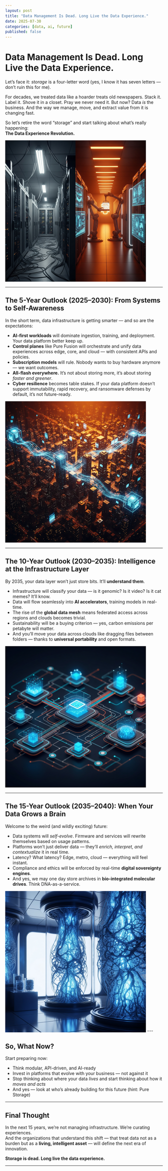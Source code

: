 ```yaml
---
layout: post
title: "Data Management Is Dead. Long Live the Data Experience."
date: 2025-07-30
categories: [data, ai, future]
published: false
---
```


# Data Management Is Dead. Long Live the Data Experience.

Let’s face it: *storage* is a four-letter word (yes, I know it has seven letters — don’t ruin this for me).

For decades, we treated data like a hoarder treats old newspapers. Stack it. Label it. Shove it in a closet. Pray we never need it. But now? Data *is* the business. And the way we manage, move, and extract value from it is changing fast.

So let’s retire the word “storage” and start talking about what’s really happening:  
**The Data Experience Revolution.**

<img src="/assets/images/future-of-data/legacy_vs_modern.jpg" alt="Illustration of legacy vs. modern data experience" width="450">

---

## The 5-Year Outlook (2025–2030): From Systems to Self-Awareness

In the short term, data infrastructure is getting smarter — and so are the expectations:

- **AI-first workloads** will dominate ingestion, training, and deployment. Your data platform better keep up.
- **Control planes** like Pure Fusion will orchestrate and unify data experiences across edge, core, and cloud — with consistent APIs and policies.
- **Subscription models** will rule. Nobody wants to buy hardware anymore — we want outcomes.
- **All-flash everywhere.** It’s not about storing more, it’s about storing *faster and greener*.
- **Cyber resilience** becomes table stakes. If your data platform doesn’t support immutability, rapid recovery, and ransomware defenses by default, it’s not future-ready.

<img src="/assets/images/future-of-data/AI_workloads.jpg" alt="AI workloads and autonomous data management" width="450">

---

## The 10-Year Outlook (2030–2035): Intelligence at the Infrastructure Layer

By 2035, your data layer won’t just store bits. It’ll **understand them**.

- Infrastructure will classify your data — is it genomic? Is it video? Is it cat memes? It’ll know.
- Data will flow seamlessly into **AI accelerators**, training models in real-time.
- The rise of the **global data mesh** means federated access across regions and clouds becomes trivial.
- Sustainability will be a buying criterion — yes, carbon emissions per petabyte will matter.
- And you’ll move your data across clouds like dragging files between folders — thanks to **universal portability** and open formats.

<img src="/assets/images/future-of-data/global-data-mesh.jpg" alt="Federated access and global data mesh" width="450">

---

## The 15-Year Outlook (2035–2040): When Your Data Grows a Brain

Welcome to the weird (and wildly exciting) future:

- Data systems will *self-evolve*. Firmware and services will rewrite themselves based on usage patterns.
- Platforms won’t just deliver data — they’ll *enrich, interpret, and contextualize* it in real time.
- Latency? What latency? Edge, metro, cloud — everything will feel instant.
- Compliance and ethics will be enforced by real-time **digital sovereignty engines**.
- And yes, we may one day store archives in **bio-integrated molecular drives**. Think DNA-as-a-service.

<img src="/assets/images/future-of-data/bio-integrated-storage.jpg" alt="Future of data: molecular storage" width="450">
---

## So, What Now?

Start preparing now:

- Think modular, API-driven, and AI-ready  
- Invest in platforms that evolve with your business — not against it  
- Stop thinking about where your data *lives* and start thinking about how it *moves and acts*  
- And yes — look at who’s already building for this future (hint: Pure Storage)

---

## Final Thought

In the next 15 years, we’re not managing infrastructure. We’re curating experiences.  
And the organizations that understand this shift — that treat data not as a burden but as a **living, intelligent asset** — will define the next era of innovation.

**Storage is dead. Long live the data experience.**

---
